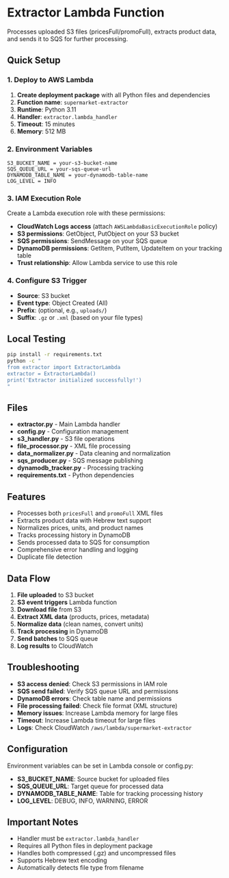 # Extractor Lambda Function

Processes uploaded S3 files (pricesFull/promoFull), extracts product data, and sends it to SQS for further processing.

## Quick Setup

### 1. Deploy to AWS Lambda

1. **Create deployment package** with all Python files and dependencies
2. **Function name**: `supermarket-extractor`
3. **Runtime**: Python 3.11
4. **Handler**: `extractor.lambda_handler`
5. **Timeout**: 15 minutes
6. **Memory**: 512 MB

### 2. Environment Variables

```
S3_BUCKET_NAME = your-s3-bucket-name
SQS_QUEUE_URL = your-sqs-queue-url
DYNAMODB_TABLE_NAME = your-dynamodb-table-name
LOG_LEVEL = INFO
```

### 3. IAM Execution Role

Create a Lambda execution role with these permissions:

- **CloudWatch Logs access** (attach `AWSLambdaBasicExecutionRole` policy)
- **S3 permissions**: GetObject, PutObject on your S3 bucket
- **SQS permissions**: SendMessage on your SQS queue
- **DynamoDB permissions**: GetItem, PutItem, UpdateItem on your tracking table
- **Trust relationship**: Allow Lambda service to use this role

### 4. Configure S3 Trigger

- **Source**: S3 bucket
- **Event type**: Object Created (All)
- **Prefix**: (optional, e.g., `uploads/`)
- **Suffix**: `.gz` or `.xml` (based on your file types)

## Local Testing

```bash
pip install -r requirements.txt
python -c "
from extractor import ExtractorLambda
extractor = ExtractorLambda()
print('Extractor initialized successfully!')
"
```

## Files

- **extractor.py** - Main Lambda handler
- **config.py** - Configuration management
- **s3_handler.py** - S3 file operations
- **file_processor.py** - XML file processing
- **data_normalizer.py** - Data cleaning and normalization
- **sqs_producer.py** - SQS message publishing
- **dynamodb_tracker.py** - Processing tracking
- **requirements.txt** - Python dependencies

## Features

- Processes both `pricesFull` and `promoFull` XML files
- Extracts product data with Hebrew text support
- Normalizes prices, units, and product names
- Tracks processing history in DynamoDB
- Sends processed data to SQS for consumption
- Comprehensive error handling and logging
- Duplicate file detection

## Data Flow

1. **File uploaded** to S3 bucket
2. **S3 event triggers** Lambda function
3. **Download file** from S3
4. **Extract XML data** (products, prices, metadata)
5. **Normalize data** (clean names, convert units)
6. **Track processing** in DynamoDB
7. **Send batches** to SQS queue
8. **Log results** to CloudWatch

## Troubleshooting

- **S3 access denied**: Check S3 permissions in IAM role
- **SQS send failed**: Verify SQS queue URL and permissions
- **DynamoDB errors**: Check table name and permissions
- **File processing failed**: Check file format (XML structure)
- **Memory issues**: Increase Lambda memory for large files
- **Timeout**: Increase Lambda timeout for large files
- **Logs**: Check CloudWatch `/aws/lambda/supermarket-extractor`

## Configuration

Environment variables can be set in Lambda console or config.py:

- **S3_BUCKET_NAME**: Source bucket for uploaded files
- **SQS_QUEUE_URL**: Target queue for processed data
- **DYNAMODB_TABLE_NAME**: Table for tracking processing history
- **LOG_LEVEL**: DEBUG, INFO, WARNING, ERROR

## Important Notes

- Handler must be `extractor.lambda_handler`
- Requires all Python files in deployment package
- Handles both compressed (.gz) and uncompressed files
- Supports Hebrew text encoding
- Automatically detects file type from filename